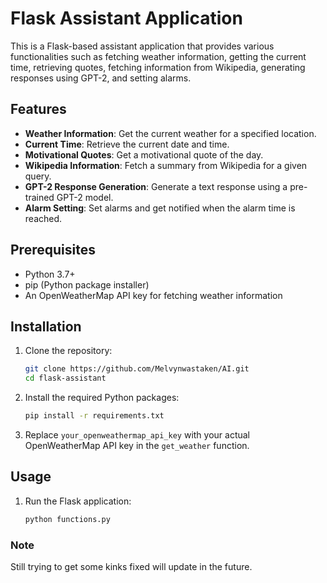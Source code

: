 # Flask Assistant Application

This is a Flask-based assistant application that provides various functionalities such as fetching weather information, getting the current time, retrieving quotes, fetching information from Wikipedia, generating responses using GPT-2, and setting alarms.

## Features

- **Weather Information**: Get the current weather for a specified location.
- **Current Time**: Retrieve the current date and time.
- **Motivational Quotes**: Get a motivational quote of the day.
- **Wikipedia Information**: Fetch a summary from Wikipedia for a given query.
- **GPT-2 Response Generation**: Generate a text response using a pre-trained GPT-2 model.
- **Alarm Setting**: Set alarms and get notified when the alarm time is reached.

## Prerequisites

- Python 3.7+
- pip (Python package installer)
- An OpenWeatherMap API key for fetching weather information

## Installation

1. Clone the repository:

    ```sh
    git clone https://github.com/Melvynwastaken/AI.git
    cd flask-assistant
    ```

2. Install the required Python packages:

    ```sh
    pip install -r requirements.txt
    ```

3. Replace `your_openweathermap_api_key` with your actual OpenWeatherMap API key in the `get_weather` function.

## Usage

1. Run the Flask application:

    ```sh
    python functions.py
    ```

### Note

Still trying to get some kinks fixed will update in the future.

